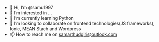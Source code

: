 - 👋 Hi, I’m @samu1997
- 👀 I’m interested in ...
- 🌱 I’m currently learning Python
- 💞️ I’m looking to collaborate on frontend technologies(JS frameworks), Ionic, MEAN Stach and Wordpress
- 📫 How to reach me on samarthudgiri@outlook.com

<!---
samu1997/samu1997 is a ✨ special ✨ repository because its `README.md` (this file) appears on your GitHub profile.
You can click the Preview link to take a look at your changes.
--->
